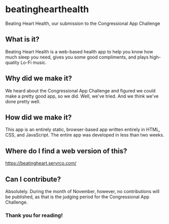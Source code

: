# beatinghearthealth
Beating Heart Health, our submission to the Congressional App Challenge

## What is it?
Beating Heart Health is a web-based health app to help you know how much sleep you need, gives you some good compliments, and plays high-quality Lo-Fi music.

## Why did we make it?
We heard about the Congressional App Challenge and figured we could make a pretty good app, so we did. Well, we've tried. And we think we've done pretty well.

## How did we make it?
This app is an entirely static, browser-based app written entirely in HTML, CSS, and JavaScript. The entire app was developed in less than two weeks.

## Where do I find a web version of this?
https://beatingheart.servrco.com/

## Can I contribute?
Absolutely. During the month of November, however, no contributions will be published, as that is the judging period for the Congressional App Challenge.

### Thank you for reading!
